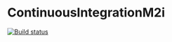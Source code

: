 # ContinuousIntegrationM2i
[![Build status](https://ci.appveyor.com/api/projects/status/udr6o90t813873d2?svg=true)](https://ci.appveyor.com/project/clemprud/continuousintegrationm2i)
